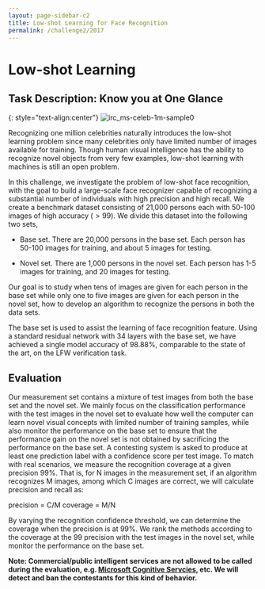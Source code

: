 ```yaml
---
layout: page-sidebar-c2
title: Low-shot Learning for Face Recognition
permalink: /challenge2/2017
---
```


# Low-shot Learning 

## Task Description: Know you at One Glance

{: style="text-align:center"}
![irc_ms-celeb-1m-sample0](../assets/image.png)

Recognizing one million celebrities naturally introduces the low-shot learning problem since many celebrities only have limited number of images available for training. Though human visual intelligence has the ability to recognize novel objects from very few examples, low-shot learning with machines is still an open problem.

In this challenge, we investigate the problem of low-shot face recognition, with the goal to build a large-scale face recognizer capable of recognizing a substantial number of individuals with high precision and high recall. We create a benchmark dataset consisting of 21,000 persons each with 50-100 images of high accuracy ($>99%$). We divide this dataset into the following two sets, 

* Base set. There are 20,000 persons in the base set. Each person has 50-100 images for training, and about 5 images for testing.  

* Novel set. There are 1,000 persons in the novel set. Each person has 1-5 images for training, and 20 images for testing. 

Our goal is to study when tens of images are given for each person in the base set while only one to five images are given for each person in the novel set, how to develop an algorithm to recognize the persons in both the data sets.

The base set is used to assist the learning of face recognition feature. Using a standard residual network with 34 layers with the base set, we have achieved a single model accuracy of 98.88%, comparable to the state of the art, on the LFW verification task.

## Evaluation

Our measurement set contains a mixture of test images from both the base set and the novel set. We mainly focus on the classification performance with the test images in the novel set to evaluate how well the computer can learn novel visual concepts with limited number of training samples, while also monitor the performance on the base set to ensure that the performance gain on the novel set is not obtained by sacrificing the performance on the base set. 
A contesting system is asked to produce at least one prediction label with a confidence score per test image. To match with real scenarios, we measure the recognition coverage at a given precision 99%. That is, for N images in the measurement set, if an algorithm recognizes M images, among which C images are correct, we will calculate precision and recall as:

precision = C/M
coverage = M/N

By varying the recognition confidence threshold, we can determine the coverage when the precision is at 99%. We rank the methods according to the coverage at the $99%$ precision with the test images in the novel set, while monitor the performance on the base set. 


**Note: Commercial/public intelligent services are not allowed to be called during the evaluation, e.g. [Microsoft Cognitive Servcies](https://www.microsoft.com/cognitive-services), etc. We will detect and ban the contestants for this kind of behavior.**

